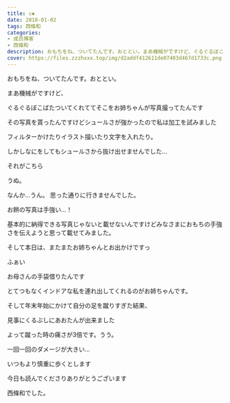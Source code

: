 ```yaml
---
title: ◽︎▪︎
date: 2018-01-02
tags: 西條和
categories: 
- 成员博客
- 西條和
description: おもちをね、ついてたんです。おととい。まあ機械がですけど、ぐるぐるぼこばたついてくれててそこをお姉ちゃんが写真撮ってたんですその写真を貰ったんですけどシュールさが強...
cover: https://files.zzzhxxx.top/img/d2addf412611de07403d467d1733c.png 
---
```







おもちをね、ついてたんです。おととい。


まあ機械がですけど、


ぐるぐるぼこばたついてくれててそこをお姉ちゃんが写真撮ってたんです




その写真を貰ったんですけどシュールさが強かったので私は加工を試みました




フィルターかけたりイラスト描いたり文字を入れたり。




しかしなにをしてもシュールさから抜け出せませんでした…




それがこちら











うぬ。




なんか…うん。
思った通りに行きませんでした。



お餅の写真は手強い…！



基本的に納得できる写真じゃないと載せないんですけどみなさまにおもちの手強さを伝えようと思って載せてみました。



そして本日は、またまたお姉ちゃんとお出かけですっ









ふぁい











お母さんの手袋借りたんです



とてつもなくインドアな私を連れ出してくれるのがお姉ちゃんです。







そして年末年始にかけて自分の足を蹴りすぎた結果、


見事にくるぶしにあおたんが出来ました



よって蹴った時の痛さが3倍です。うう。





一回一回のダメージが大きい…


いつもより慎重に歩くとします





今日も読んでくださりありがとうございます




西條和でした。


